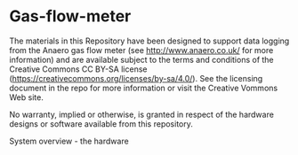 # Gas-flow-meter

The materials in this Repository have been designed to support data logging from the Anaero gas flow meter (see http://www.anaero.co.uk/ for more information) and are available subject to the terms and conditions of the Creative Commons CC BY-SA license
(https://creativecommons.org/licenses/by-sa/4.0/). See the licensing document in the repo for more information or visit the Creative Vommons Web site.

No warranty, implied or otherwise, is granted in respect of the hardware designs or software available from this repository.

System overview - the hardware





